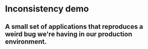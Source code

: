 # Inconsistency demo

## A small set of applications that reproduces a weird bug we're having in our production environment.


